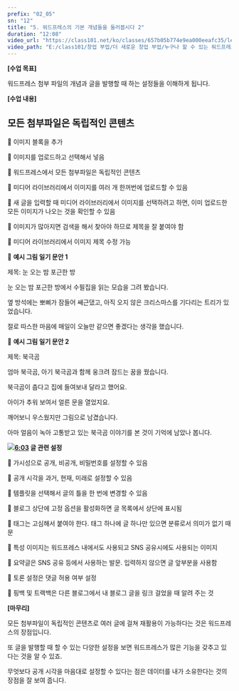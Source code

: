```yaml
---
prefix: "02_05"
sn: "12"
title: "5. 워드프레스의 기본 개념들을 둘러봅시다 2"
duration: "12:08"
video_url: "https://class101.net/ko/classes/657b05b774e9ea000eeafc35/lectures/65d39c9f4ce5a7000e5c391a"
video_path: "E:/class101/창업 부업/더 새로운 창업 부업/누구나 할 수 있는 워드프레스 홈페이지 만들기 - 기획부터 출시까지 한 방에 OK/02_05_65d39c9f4ce5a7000e5c391a.mp4"
---
```


**[수업 목표]**

워드프레스 첨부 파일의 개념과 글을 발행할 때 하는 설정들을 이해하게 됩니다.

**[수업 내용]**

## 모든 첨부파일은 독립적인 콘텐츠

📌 이미지 블록을 추가

📌 이미지를 업로드하고 선택해서 넣음

📌 워드프레스에서 모든 첨부파일은 독립적인 콘텐츠

📌 미디어 라이브러리에서 이미지를 여러 개 한꺼번에 업로드할 수 있음

📌 새 글을 입력할 때 미디어 라이브러리에서 이미지를 선택하려고 하면, 이미 업로드한 모든 이미지가 나오는 것을 확인할 수 있음

📌 이미지가 많아지면 검색을 해서 찾아야 하므로 제목을 잘 붙여야 함

📌 미디어 라이브러리에서 이미지 제목 수정 가능

📌 **예시 그림 일기 문안 1**

제목: 눈 오는 밤 포근한 방

눈 오는 밤 포근한 방에서 수필집을 읽는 모습을 그려 봤습니다.

옆 방석에는 뽀삐가 잠들어 쌔근댔고, 아직 오지 않은 크리스마스를 기다리는 트리가 있었습니다.

절로 따스한 마음에 매일이 오늘만 같으면 좋겠다는 생각을 했습니다.

📌 **예시 그림 일기 문안 2**

제목: 북극곰

엄마 북극곰, 아기 북극곰과 함께 웅크려 잠드는 꿈을 꿨습니다.

북극곰이 춥다고 집에 들여보내 달라고 했어요.

아이가 추워 보여서 얼른 문을 열었지요.

깨어보니 우스웠지만 그림으로 남겼습니다.

아마 얼음이 녹아 고통받고 있는 북극곰 이야기를 본 것이 기억에 남았나 봅니다.

**![](https://cdn.class101.net/images/63423df5-7172-42e1-adf1-a2083e1d618a)[6:03](/ko/classes/657b05b774e9ea000eeafc35/lectures/65d39c9f4ce5a7000e5c391a?t=363)
글 관련 설정**

📌 가시성으로 공개, 비공개, 비밀번호를 설정할 수 있음

📌 공개 시각을 과거, 현재, 미래로 설정할 수 있음

📌 템플릿을 선택해서 글의 틀을 한 번에 변경할 수 있음

📌 블로그 상단에 고정 옵션을 활성화하면 글 목록에서 상단에 표시됨

📌 태그는 고심해서 붙여야 한다. 태그 하나에 글 하나만 있으면 분류로서 의미가 없기 때문

📌 특성 이미지는 워드프레스 내에서도 사용되고 SNS 공유시에도 사용되는 이미지

📌 요약글은 SNS 공유 등에서 사용하는 발문. 입력하지 않으면 글 앞부분을 사용함

📌 토론 설정은 댓글 허용 여부 설정

📌 핑백 및 트랙백은 다른 블로그에서 내 블로그 글을 링크 걸었을 때 알려 주는 것

**[마무리]**

모든 첨부파일이 독립적인 콘텐츠로 여러 글에 걸쳐 재활용이 가능하다는 것은 워드프레스의 장점입니다.

또 글을 발행할 때 할 수 있는 다양한 설정을 보면 워드프레스가 많은 기능을 갖추고 있다는 것을 알 수 있죠.

무엇보다 공개 시각을 마음대로 설정할 수 있다는 점은 데이터를 내가 소유한다는 것의 장점을 잘 보여 줍니다.
